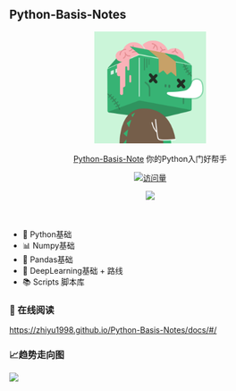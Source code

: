 ## Python-Basis-Notes

<p align="center">
  <a href="https://github.com/zhiyu1998/Python-Basis-Notes">
    <img width="200" src="./static/img/logo.png">
  </a>
</p>

<div align="center">

<a href="https://github.com/zhiyu1998/Python-Basis-Notes" target="_blank">Python-Basis-Note</a> 你的Python入门好帮手

[![访问量](https://profile-counter.glitch.me/Python-Basis-Notes/count.svg)](https://github.com/zhiyu1998/Python-Basis-Notes)


<img src="https://cdn.jsdelivr.net/gh/xianxincoder/xianxincoder/assets/github-contribution-grid-snake.svg">

</div>
<br />
<br />

* 🐍 Python基础
* 📊 Numpy基础
* 🐼 Pandas基础
* 🍥 DeepLearning基础 + 路线
* 📚 Scripts 脚本库

### 📑 在线阅读
https://zhiyu1998.github.io/Python-Basis-Notes/docs/#/

### 📈趋势走向图

![](https://api.star-history.com/svg?repos=zhiyu1998/Python-Basis-Notes&type=Date)

